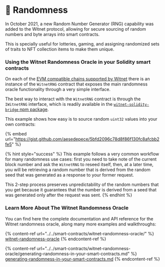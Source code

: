 # 🔀 Randomness

In October 2021, a new Random Number Generator (RNG) capability was added to the Witnet protocol, allowing for secure sourcing of random numbers and byte arrays into smart contracts.

This is specially useful for lotteries, gaming, and assigning randomized sets of traits to NFT collection items to make them unique.

### Using the Witnet Randomness Oracle in your Solidity smart contracts

On each of the [EVM compatible chains supported by Witnet](../../smart-contracts/apis-and-http-get-post-oracle/contracts-addresses.md) there is an instance of the `WitnetRNG` contract that exposes the main randomness oracle functionality through a very simple interface.

The best way to interact with the `WitnetRNG` contract is through the `IWitnetRNG` interface, which is readily available in the [`witnet-solidity-bridge` npm package](https://www.npmjs.com/package/witnet-solidity-bridge).

This example shows how easy is to source random `uint32` values into your own contracts:

{% embed url="https://gist.github.com/aesedepece/5bfd2096c78d8f86f130fc8afcbb2fe5" %}

{% hint style="success" %}
This example follows a very common workflow for many randomness use cases: first you need to take note of the current block number and ask the `WitnetRNG` to reseed itself, then, at a later time, you will be retrieving a random number that is derived from the random seed that was generated as a response to your former request.

This 2-step process preserves unpredictability of the random numbers that you get because it guarantees that the number is derived from a seed that was generated only after the request was sent.
{% endhint %}

### Learn More About The Witnet Randomness Oracle

You can find here the complete documentation and API reference for the Witnet randomness oracle, along many more examples and walkthroughs:

{% content-ref url="../../smart-contracts/witnet-randomness-oracle/" %}
[witnet-randomness-oracle](../../smart-contracts/witnet-randomness-oracle/)
{% endcontent-ref %}

{% content-ref url="../../smart-contracts/witnet-randomness-oracle/generating-randomness-in-your-smart-contracts.md" %}
[generating-randomness-in-your-smart-contracts.md](../../smart-contracts/witnet-randomness-oracle/generating-randomness-in-your-smart-contracts.md)
{% endcontent-ref %}
